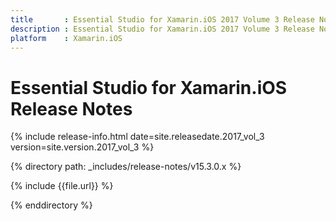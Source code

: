 ```yaml
---
title       : Essential Studio for Xamarin.iOS 2017 Volume 3 Release Notes
description : Essential Studio for Xamarin.iOS 2017 Volume 3 Release Notes
platform    : Xamarin.iOS
---
```


# Essential Studio for Xamarin.iOS Release Notes

{% include release-info.html date=site.releasedate.2017_vol_3 version=site.version.2017_vol_3 %} 

{% directory path: _includes/release-notes/v15.3.0.x %}

{% include {{file.url}} %}

{% enddirectory %}